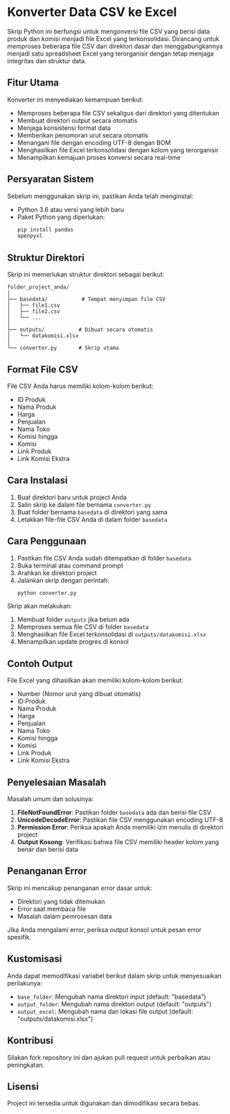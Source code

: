 # Konverter Data CSV ke Excel

Skrip Python ini berfungsi untuk mengonversi file CSV yang berisi data produk dan komisi menjadi file Excel yang terkonsolidasi. Dirancang untuk memproses beberapa file CSV dari direktori dasar dan menggabungkannya menjadi satu spreadsheet Excel yang terorganisir dengan tetap menjaga integritas dan struktur data.

## Fitur Utama

Konverter ini menyediakan kemampuan berikut:

- Memproses beberapa file CSV sekaligus dari direktori yang ditentukan
- Membuat direktori output secara otomatis
- Menjaga konsistensi format data
- Memberikan penomoran urut secara otomatis
- Menangani file dengan encoding UTF-8 dengan BOM
- Menghasilkan file Excel terkonsolidasi dengan kolom yang terorganisir
- Menampilkan kemajuan proses konversi secara real-time

## Persyaratan Sistem

Sebelum menggunakan skrip ini, pastikan Anda telah menginstal:

- Python 3.6 atau versi yang lebih baru
- Paket Python yang diperlukan:
  ```bash
  pip install pandas
  openpyxl
  ```

## Struktur Direktori

Skrip ini memerlukan struktur direktori sebagai berikut:

```
folder_project_anda/
│
├── basedata/           # Tempat menyimpan file CSV
│   ├── file1.csv
│   ├── file2.csv
│   └── ...
│
├── outputs/           # Dibuat secara otomatis
│   └── datakomisi.xlsx
│
└── converter.py       # Skrip utama
```

## Format File CSV

File CSV Anda harus memiliki kolom-kolom berikut:

- ID Produk
- Nama Produk
- Harga
- Penjualan
- Nama Toko
- Komisi hingga
- Komisi
- Link Produk
- Link Komisi Ekstra

## Cara Instalasi

1. Buat direktori baru untuk project Anda
2. Salin skrip ke dalam file bernama `converter.py`
3. Buat folder bernama `basedata` di direktori yang sama
4. Letakkan file-file CSV Anda di dalam folder `basedata`

## Cara Penggunaan

1. Pastikan file CSV Anda sudah ditempatkan di folder `basedata`
2. Buka terminal atau command prompt
3. Arahkan ke direktori project
4. Jalankan skrip dengan perintah:
   ```bash
   python converter.py
   ```

Skrip akan melakukan:
1. Membuat folder `outputs` jika belum ada
2. Memproses semua file CSV di folder `basedata`
3. Menghasilkan file Excel terkonsolidasi di `outputs/datakomisi.xlsx`
4. Menampilkan update progres di konsol

## Contoh Output

File Excel yang dihasilkan akan memiliki kolom-kolom berikut:

- Number (Nomor urut yang dibuat otomatis)
- ID Produk
- Nama Produk
- Harga
- Penjualan
- Nama Toko
- Komisi hingga
- Komisi
- Link Produk
- Link Komisi Ekstra

## Penyelesaian Masalah

Masalah umum dan solusinya:

1. **FileNotFoundError**: Pastikan folder `basedata` ada dan berisi file CSV
2. **UnicodeDecodeError**: Pastikan file CSV menggunakan encoding UTF-8
3. **Permission Error**: Periksa apakah Anda memiliki izin menulis di direktori project
4. **Output Kosong**: Verifikasi bahwa file CSV memiliki header kolom yang benar dan berisi data

## Penanganan Error

Skrip ini mencakup penanganan error dasar untuk:
- Direktori yang tidak ditemukan
- Error saat membaca file
- Masalah dalam pemrosesan data

Jika Anda mengalami error, periksa output konsol untuk pesan error spesifik.

## Kustomisasi

Anda dapat memodifikasi variabel berikut dalam skrip untuk menyesuaikan perilakunya:

- `base_folder`: Mengubah nama direktori input (default: "basedata")
- `output_folder`: Mengubah nama direktori output (default: "outputs")
- `output_excel`: Mengubah nama dan lokasi file output (default: "outputs/datakomisi.xlsx")

## Kontribusi

Silakan fork repository ini dan ajukan pull request untuk perbaikan atau peningkatan.

## Lisensi

Project ini tersedia untuk digunakan dan dimodifikasi secara bebas.